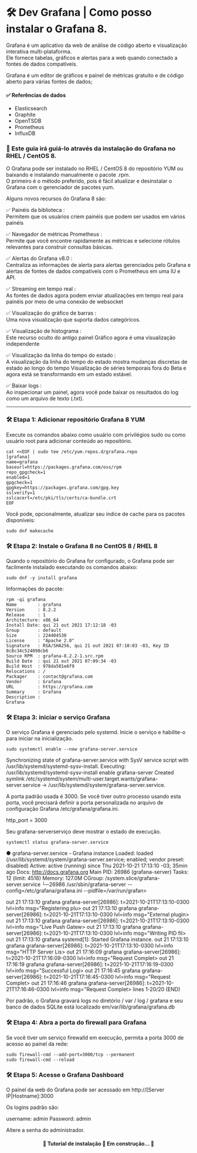 # 🛠 Dev Grafana | Como posso instalar o Grafana 8. 

Grafana é um aplicativo da web de análise de código aberto e visualização interativa multi-plataforma. <br>
Ele fornece tabelas, gráficos e alertas para a web quando conectado a fontes de dados compatíveis.

Grafana é um editor de gráficos e painel de métricas gratuito e de código aberto para várias fontes de dados;

#### ✅ Referências de dados

- Elasticsearch
- Graphite
- OpenTSDB
- Prometheus
- InfluxDB

### 🎲 Este guia irá guiá-lo através da instalação do Grafana no RHEL / CentOS 8.

O Grafana pode ser instalado no RHEL / CentOS 8 do repositório YUM ou baixando e instalando manualmente o pacote .rpm. </br>
O primeiro é o método preferido, pois é fácil atualizar e desinstalar o Grafana com o gerenciador de pacotes yum.

Alguns novos recursos do Grafana 8 são:

✅ Painéis da biblioteca : </br>
Permitem que os usuários criem painéis que podem ser usados em vários painéis

✅ Navegador de métricas Prometheus : </br>
Permite que você encontre rapidamente as métricas e selecione rótulos relevantes para construir consultas básicas.

✅ Alertas do Grafana v8.0 : </br>
Centraliza as informações de alerta para alertas gerenciados pelo Grafana e alertas de fontes de dados compatíveis 
com o Prometheus em uma IU e API.

✅ Streaming em tempo real : </br>
As fontes de dados agora podem enviar atualizações em tempo real para painéis por meio de uma conexão de websocket

✅ Visualização do gráfico de barras : </br>
Uma nova visualização que suporta dados categóricos.

✅ Visualização de histograma : </br>
Este recurso oculto do antigo painel Gráfico agora é uma visualização independente

✅ Visualização da linha do tempo do estado : </br>
A visualização da linha do tempo do estado mostra mudanças discretas de estado ao longo do tempo
Visualização de séries temporais fora do Beta e agora está se transformando em um estado estável.

✅ Baixar logs : </br>
Ao inspecionar um painel, agora você pode baixar os resultados do log como um arquivo de texto (.txt).

---

### 🛠 Etapa 1: Adicionar repositório Grafana 8 YUM
Execute os comandos abaixo como usuário com privilégios sudo ou como usuário root para adicionar conteúdo ao repositório.

```cat
cat <<EOF | sudo tee /etc/yum.repos.d/grafana.repo
[grafana]
name=grafana
baseurl=https://packages.grafana.com/oss/rpm
repo_gpgcheck=1
enabled=1
gpgcheck=1
gpgkey=https://packages.grafana.com/gpg.key
sslverify=1
sslcacert=/etc/pki/tls/certs/ca-bundle.crt
EOF
```

Você pode, opcionalmente, atualizar seu índice de cache para os pacotes disponíveis:

```pacote
sudo dnf makecache
```

### 🛠 Etapa 2: Instale o Grafana 8 no CentOS 8 / RHEL 8
Quando o repositório do Grafana for configurado, o Grafana pode ser facilmente instalado executando os comandos abaixo:

```install
sudo dnf -y install grafana
```

Informações do pacote:

```info
rpm -qi grafana
Name        : grafana
Version     : 8.2.2
Release     : 1
Architecture: x86_64
Install Date: qui 21 out 2021 17:12:18 -03
Group       : default
Size        : 224404530
License     : "Apache 2.0"
Signature   : RSA/SHA256, qui 21 out 2021 07:10:03 -03, Key ID 8c8c34c524098cb6
Source RPM  : grafana-8.2.2-1.src.rpm
Build Date  : qui 21 out 2021 07:09:34 -03
Build Host  : 978da501e6f9
Relocations : /
Packager    : contact@grafana.com
Vendor      : Grafana
URL         : https://grafana.com
Summary     : Grafana
Description :
Grafana
```

### 🛠 Etapa 3: iniciar o serviço Grafana
O serviço Grafana é gerenciado pelo systemd. Inicie o serviço e habilite-o para iniciar na inicialização.

```service
sudo systemctl enable --now grafana-server.service
```
 Synchronizing state of grafana-server.service with SysV service script with /usr/lib/systemd/systemd-sysv-install.
 Executing: /usr/lib/systemd/systemd-sysv-install enable grafana-server
 Created symlink /etc/systemd/system/multi-user.target.wants/grafana-server.service → /usr/lib/systemd/system/grafana-server.service.


A porta padrão usada é 3000. 
Se você tiver outro processo usando esta porta, você precisará definir a porta personalizada no arquivo de 
configuração Grafana /etc/grafana/grafana.ini.

http_port = 3000

Seu grafana-serverserviço deve mostrar o estado de execução.

```service
systemctl status grafana-server.service
```
● grafana-server.service - Grafana instance
   Loaded: loaded (/usr/lib/systemd/system/grafana-server.service; enabled; vendor preset: disabled)
   Active: active (running) since Thu 2021-10-21 17:13:10 -03; 35min ago
     Docs: http://docs.grafana.org
 Main PID: 26986 (grafana-server)
    Tasks: 12 (limit: 4518)
   Memory: 127.0M
   CGroup: /system.slice/grafana-server.service
           └─26986 /usr/sbin/grafana-server --config=/etc/grafana/grafana.ini --pidfile=/var/run/grafan>

out 21 17:13:10 grafana grafana-server[26986]: t=2021-10-21T17:13:10-0300 lvl=info msg="Registering plu>
out 21 17:13:10 grafana grafana-server[26986]: t=2021-10-21T17:13:10-0300 lvl=info msg="External plugin>
out 21 17:13:10 grafana grafana-server[26986]: t=2021-10-21T17:13:10-0300 lvl=info msg="Live Push Gatew>
out 21 17:13:10 grafana grafana-server[26986]: t=2021-10-21T17:13:10-0300 lvl=info msg="Writing PID fil>
out 21 17:13:10 grafana systemd[1]: Started Grafana instance.
out 21 17:13:10 grafana grafana-server[26986]: t=2021-10-21T17:13:10-0300 lvl=info msg="HTTP Server Lis>
out 21 17:16:09 grafana grafana-server[26986]: t=2021-10-21T17:16:09-0300 lvl=info msg="Request Complet>
out 21 17:16:19 grafana grafana-server[26986]: t=2021-10-21T17:16:19-0300 lvl=info msg="Successful Logi>
out 21 17:16:45 grafana grafana-server[26986]: t=2021-10-21T17:16:45-0300 lvl=info msg="Request Complet>
out 21 17:16:46 grafana grafana-server[26986]: t=2021-10-21T17:16:46-0300 lvl=info msg="Request Complet>
lines 1-20/20 (END)

Por padrão, o Grafana gravará logs no  diretório / var / log / 
grafana e seu banco de dados SQLite está localizado em/var/lib/grafana/grafana.db

### 🛠 Etapa 4: Abra a porta do firewall para Grafana
Se você tiver um serviço firewalld em execução, permita a porta  3000 de acesso ao painel da rede:

```port
sudo firewall-cmd --add-port=3000/tcp --permanent
sudo firewall-cmd --reload
```

### 🛠 Etapa 5: Acesse o Grafana Dashboard
O painel da web do Grafana pode ser acessado em http://[Server IP|Hostname]:3000

Os logins padrão são:

username: admin
Password: admin

Altere a senha do administrador.

<h4 align="center"> 
	🚧 Tutorial de instalação 🚀 Em construção...  🚧
</h4>
